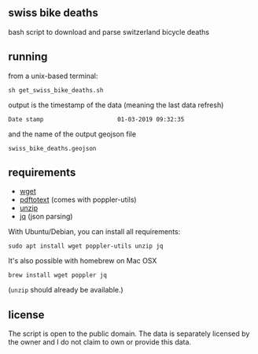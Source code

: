 ## swiss bike deaths

bash script to download and parse switzerland bicycle deaths

## running

from a unix-based terminal:

    sh get_swiss_bike_deaths.sh

output is the timestamp of the data (meaning the last data refresh)

    Date stamp                     01-03-2019 09:32:35

and the name of the output geojson file

    swiss_bike_deaths.geojson

## requirements

+ [wget](http://manpages.ubuntu.com/manpages/bionic/man1/wget.1.html)
+ [pdftotext](http://manpages.ubuntu.com/manpages/bionic/man1/pdftotext.1.html) (comes with poppler-utils)
+ [unzip](https://askubuntu.com/a/86852/104223)
+ [jq](https://stedolan.github.io/jq/download/) (json parsing)

With Ubuntu/Debian, you can install all requirements:

    sudo apt install wget poppler-utils unzip jq

It's also possible with homebrew on Mac OSX

    brew install wget poppler jq

(`unzip` should already be available.)

## license

The script is open to the public domain. The data is separately licensed by the owner and I do not claim to own or provide this data.
